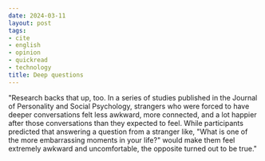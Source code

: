 ```yaml
---
date: 2024-03-11
layout: post
tags:
- cite
- english
- opinion
- quickread
- technology
title: Deep questions
---
```


"Research backs that up, too. In a series of studies published in the Journal of Personality and Social Psychology, strangers who were forced to have deeper conversations felt less awkward, more connected, and a lot happier after those conversations than they expected to feel. While participants predicted that answering a question from a stranger like, "What is one of the more embarrassing moments in your life?" would make them feel extremely awkward and uncomfortable, the opposite turned out to be true."
